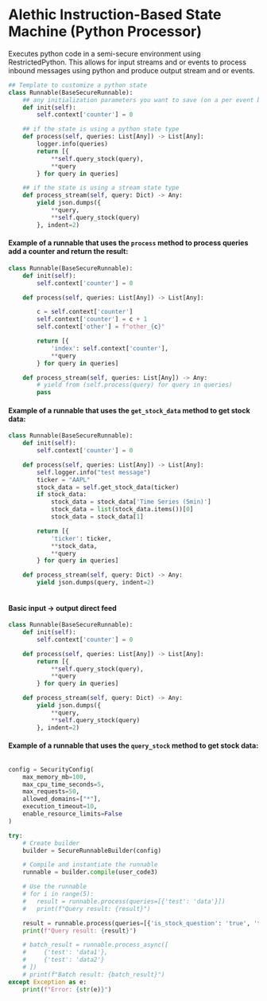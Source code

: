 # Alethic Instruction-Based State Machine (Python Processor)

Executes python code in a semi-secure environment using RestrictedPython. This allows for input streams and or events to process inbound messages using python and produce output stream and or events.

```python
## Template to customize a python state
class Runnable(BaseSecureRunnable):
    ## any initialization parameters you want to save (on a per event basis)
    def init(self):
        self.context['counter'] = 0

    ## if the state is using a python state type
    def process(self, queries: List[Any]) -> List[Any]:
        logger.info(queries)
        return [{
            **self.query_stock(query),
            **query
        } for query in queries]

    ## if the state is using a stream state type
    def process_stream(self, query: Dict) -> Any:
        yield json.dumps({
            **query,
            **self.query_stock(query)
        }, indent=2)
```

#### Example of a runnable that uses the `process` method to process queries add a counter and return the result:

```python
class Runnable(BaseSecureRunnable):
    def init(self):
        self.context['counter'] = 0

    def process(self, queries: List[Any]) -> List[Any]:

        c = self.context['counter']
        self.context['counter'] = c + 1
        self.context['other'] = f"other_{c}"

        return [{
            'index': self.context['counter'],
            **query
        } for query in queries]

    def process_stream(self, queries: List[Any]) -> Any:
        # yield from (self.process(query) for query in queries)
        pass
```

#### Example of a runnable that uses the `get_stock_data` method to get stock data:
```python
class Runnable(BaseSecureRunnable):
    def init(self):
        self.context['counter'] = 0

    def process(self, queries: List[Any]) -> List[Any]:
        self.logger.info("test message")
        ticker = "AAPL"
        stock_data = self.get_stock_data(ticker)
        if stock_data:
            stock_data = stock_data['Time Series (5min)']
            stock_data = list(stock_data.items())[0]
            stock_data = stock_data[1]

        return [{
            'ticker': ticker,
            **stock_data,
            **query
        } for query in queries]

    def process_stream(self, query: Dict) -> Any:
        yield json.dumps(query, indent=2)
    
```

#### Basic input -> output direct feed
```python
class Runnable(BaseSecureRunnable):
    def init(self):
        self.context['counter'] = 0

    def process(self, queries: List[Any]) -> List[Any]:
        return [{
            **self.query_stock(query),
            **query
        } for query in queries]

    def process_stream(self, query: Dict) -> Any:
        yield json.dumps({
            **query,
            **self.query_stock(query)
        }, indent=2)
```

#### Example of a runnable that uses the `query_stock` method to get stock data:
```python

config = SecurityConfig(
    max_memory_mb=100,
    max_cpu_time_seconds=5,
    max_requests=50,
    allowed_domains=["*"],
    execution_timeout=10,
    enable_resource_limits=False
)

try:
    # Create builder
    builder = SecureRunnableBuilder(config)

    # Compile and instantiate the runnable
    runnable = builder.compile(user_code3)

    # Use the runnable
    # for i in range(5):
    #   result = runnable.process(queries=[{'test': 'data'}])
    #   print(f"Query result: {result}")

    result = runnable.process(queries=[{'is_stock_question': 'true', 'ticker': 'AAPL'}])
    print(f"Query result: {result}")

    # batch_result = runnable.process_async([
    #     {'test': 'data1'},
    #     {'test': 'data2'}
    # ])
    # print(f"Batch result: {batch_result}")
except Exception as e:
    print(f"Error: {str(e)}")

```